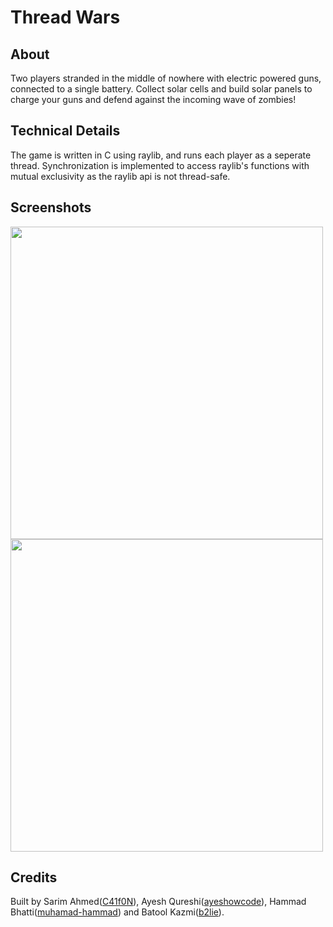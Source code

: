 # Thread Wars

## About
Two players stranded in the middle of nowhere with electric powered guns, connected to a single battery. Collect solar cells and build solar panels to charge your guns and defend against the incoming wave of zombies!

## Technical Details
The game is written in C using raylib, and runs each player as a seperate thread. Synchronization is implemented to access raylib's functions with mutual exclusivity as the raylib api is not thread-safe.

## Screenshots
<img src="https://github.com/user-attachments/assets/ced985e2-a213-4d57-80da-82f516d787b5" width=500>
<img src="https://github.com/user-attachments/assets/35badfdf-2859-40fb-baf1-7fd49f13a18b" width=500>

## Credits
Built by Sarim Ahmed(<a href="https://github.com/C41f0N">C41f0N</a>), Ayesh Qureshi(<a href="https://github.com/ayeshowcode">ayeshowcode</a>), Hammad Bhatti(<a href="https://github.com/muhamad-hammad">muhamad-hammad</a>) and Batool Kazmi(<a href="https://github.com/b2lie">b2lie</a>).
